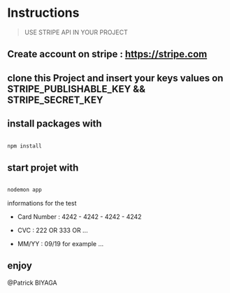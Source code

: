 # Instructions

> USE STRIPE API IN YOUR PROJECT


## Create account on stripe : https://stripe.com 

## clone this Project and insert your keys values on STRIPE_PUBLISHABLE_KEY && STRIPE_SECRET_KEY

## install packages with 

```sql

npm install 

```

## start projet with 

```sql

nodemon app 

```

informations for the test 

- Card Number : 4242 - 4242 - 4242 - 4242

- CVC : 222 OR 333 OR ...

- MM/YY : 09/19 for example ...

## enjoy


@Patrick BIYAGA